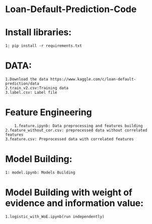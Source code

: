 # Loan-Default-Prediction-Code
# Install libraries:
	1: pip install -r requirements.txt

# DATA:
	1.Download the data https://www.kaggle.com/c/loan-default-prediction/data
	2.train_v2.csv:Training data
	3.label.csv: Label file
# Feature Engineering
    	1.feature.ipynb: Data preprocessing and features building
	2.feature_without_cor.csv: preprocessed data without correlated features
	3.feature.csv: Preprocessed data with correlated features

# Model Building:
	1: model.ipynb: Models Building
# Model Building with weight of evidence and information value:
	1.logistic_with_WoE.ipynb(run independently)
